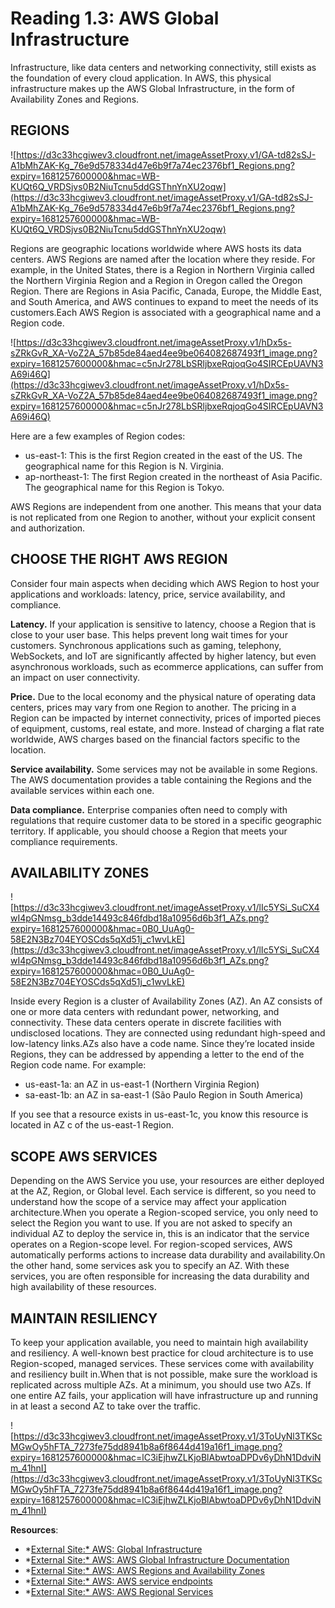 # Reading 1.3: AWS Global Infrastructure

Infrastructure, like data centers and networking connectivity, still exists as the foundation of every cloud application. In AWS, this physical infrastructure makes up the AWS Global Infrastructure, in the form of Availability Zones and Regions.

## **REGIONS**

![https://d3c33hcgiwev3.cloudfront.net/imageAssetProxy.v1/GA-td82sSJ-A1bMhZAK-Kg_76e9d578334d47e6b9f7a74ec2376bf1_Regions.png?expiry=1681257600000&hmac=WB-KUQt6Q_VRDSjvs0B2NiuTcnu5ddGSThnYnXU2oqw](https://d3c33hcgiwev3.cloudfront.net/imageAssetProxy.v1/GA-td82sSJ-A1bMhZAK-Kg_76e9d578334d47e6b9f7a74ec2376bf1_Regions.png?expiry=1681257600000&hmac=WB-KUQt6Q_VRDSjvs0B2NiuTcnu5ddGSThnYnXU2oqw)

Regions are geographic locations worldwide where AWS hosts its data centers. AWS Regions are named after the location where they reside. For example, in the United States, there is a Region in Northern Virginia called the Northern Virginia Region and a Region in Oregon called the Oregon Region. There are Regions in Asia Pacific, Canada, Europe, the Middle East, and South America, and AWS continues to expand to meet the needs of its customers.Each AWS Region is associated with a geographical name and a Region code.

![https://d3c33hcgiwev3.cloudfront.net/imageAssetProxy.v1/hDx5s-sZRkGvR_XA-VoZ2A_57b85de84aed4ee9be064082687493f1_image.png?expiry=1681257600000&hmac=c5nJr278LbSRljbxeRqjoqGo4SIRCEpUAVN3A69i46Q](https://d3c33hcgiwev3.cloudfront.net/imageAssetProxy.v1/hDx5s-sZRkGvR_XA-VoZ2A_57b85de84aed4ee9be064082687493f1_image.png?expiry=1681257600000&hmac=c5nJr278LbSRljbxeRqjoqGo4SIRCEpUAVN3A69i46Q)

Here are a few examples of Region codes:

- us-east-1: This is the first Region created in the east of the US. The geographical name for this Region is N. Virginia.
- ap-northeast-1: The first Region created in the northeast of Asia Pacific. The geographical name for this Region is Tokyo.

AWS Regions are independent from one another. This means that your data is not replicated from one Region to another, without your explicit consent and authorization.

## **CHOOSE THE RIGHT AWS REGION**

Consider four main aspects when deciding which AWS Region to host your applications and workloads: latency, price, service availability, and compliance.

**Latency.** If your application is sensitive to latency, choose a Region that is close to your user base. This helps prevent long wait times for your customers. Synchronous applications such as gaming, telephony, WebSockets, and IoT are significantly affected by higher latency, but even asynchronous workloads, such as ecommerce applications, can suffer from an impact on user connectivity.

**Price.** Due to the local economy and the physical nature of operating data centers, prices may vary from one Region to another. The pricing in a Region can be impacted by internet connectivity, prices of imported pieces of equipment, customs, real estate, and more. Instead of charging a flat rate worldwide, AWS charges based on the financial factors specific to the location.

**Service availability.** Some services may not be available in some Regions. The AWS documentation provides a table containing the Regions and the available services within each one.

**Data compliance.** Enterprise companies often need to comply with regulations that require customer data to be stored in a specific geographic territory. If applicable, you should choose a Region that meets your compliance requirements.

## **AVAILABILITY ZONES**

![https://d3c33hcgiwev3.cloudfront.net/imageAssetProxy.v1/lIc5YSi_SuCX4wI4pGNmsg_b3dde14493c846fdbd18a10956d6b3f1_AZs.png?expiry=1681257600000&hmac=0B0_UuAg0-58E2N3Bz704EYOSCds5qXd51j_c1wvLkE](https://d3c33hcgiwev3.cloudfront.net/imageAssetProxy.v1/lIc5YSi_SuCX4wI4pGNmsg_b3dde14493c846fdbd18a10956d6b3f1_AZs.png?expiry=1681257600000&hmac=0B0_UuAg0-58E2N3Bz704EYOSCds5qXd51j_c1wvLkE)

Inside every Region is a cluster of Availability Zones (AZ). An AZ consists of one or more data centers with redundant power, networking, and connectivity. These data centers operate in discrete facilities with undisclosed locations. They are connected using redundant high-speed and low-latency links.AZs also have a code name. Since they’re located inside Regions, they can be addressed by appending a letter to the end of the Region code name. For example:

- us-east-1a: an AZ in us-east-1 (Northern Virginia Region)
- sa-east-1b: an AZ in sa-east-1 (São Paulo Region in South America)

If you see that a resource exists in us-east-1c, you know this resource is located in AZ c of the us-east-1 Region.

## **SCOPE AWS SERVICES**

Depending on the AWS Service you use, your resources are either deployed at the AZ, Region, or Global level. Each service is different, so you need to understand how the scope of a service may affect your application architecture.When you operate a Region-scoped service, you only need to select the Region you want to use. If you are not asked to specify an individual AZ to deploy the service in, this is an indicator that the service operates on a Region-scope level. For region-scoped services, AWS automatically performs actions to increase data durability and availability.On the other hand, some services ask you to specify an AZ. With these services, you are often responsible for increasing the data durability and high availability of these resources.

## **MAINTAIN RESILIENCY**

To keep your application available, you need to maintain high availability and resiliency. A well-known best practice for cloud architecture is to use Region-scoped, managed services. These services come with availability and resiliency built in.When that is not possible, make sure the workload is replicated across multiple AZs. At a minimum, you should use two AZs. If one entire AZ fails, your application will have infrastructure up and running in at least a second AZ to take over the traffic.

![https://d3c33hcgiwev3.cloudfront.net/imageAssetProxy.v1/3ToUyNl3TKScMGwOy5hFTA_7273fe75dd8941b8a6f8644d419a16f1_image.png?expiry=1681257600000&hmac=lC3iEjhwZLKjoBlAbwtoaDPDv6yDhN1DdviNm_41hnI](https://d3c33hcgiwev3.cloudfront.net/imageAssetProxy.v1/3ToUyNl3TKScMGwOy5hFTA_7273fe75dd8941b8a6f8644d419a16f1_image.png?expiry=1681257600000&hmac=lC3iEjhwZLKjoBlAbwtoaDPDv6yDhN1DdviNm_41hnI)

**Resources**:

- *[External Site:* AWS: Global Infrastructure](https://aws.amazon.com/about-aws/global-infrastructure/)
- *[External Site:* AWS: AWS Global Infrastructure Documentation](https://docs.aws.amazon.com/whitepapers/latest/aws-overview/global-infrastructure.html)
- *[External Site:* AWS: AWS Regions and Availability Zones](https://aws.amazon.com/about-aws/global-infrastructure/regions_az/)
- *[External Site:* AWS: AWS service endpoints](https://docs.aws.amazon.com/general/latest/gr/rande.html)
- *[External Site:* AWS: AWS Regional Services](https://aws.amazon.com/about-aws/global-infrastructure/regional-product-services/)